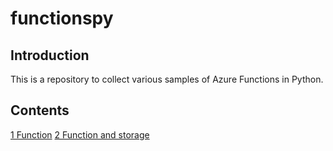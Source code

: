 # functionspy

## Introduction
This is a repository to collect various samples of Azure Functions in Python.

## Contents
[1 Function](./1function/)
[2 Function and storage](./2functionstorage/)


